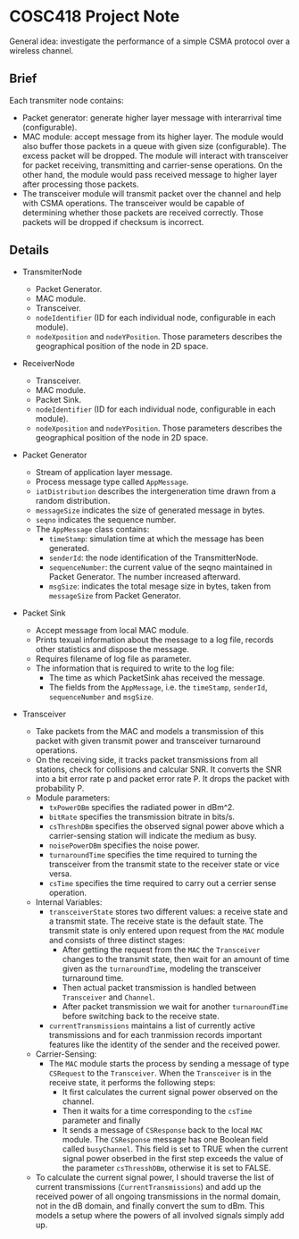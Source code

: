 COSC418 Project Note
====================
General idea: investigate the performance of a simple CSMA protocol over a wireless channel. 

Brief
-----
Each transmiter node contains:
- Packet generator: generate higher layer message with interarrival time (configurable).
- MAC module: accept message from its higher layer. The module would also buffer those packets in a queue with given size (configurable). The excess packet will be dropped. The module will interact with transceiver for packet receiving, transmitting and carrier-sense operations. On the other hand, the module would pass received message to higher layer after processing those packets.
- The transceiver module will transmit packet over the channel and help with CSMA operations. The transceiver would be capable of determining whether those packets are received correctly. Those packets will be dropped if checksum is incorrect.


Details
-------
- TransmiterNode
	- Packet Generator.
	- MAC module.
	- Transceiver.
	- ```nodeIdentifier``` (ID for each individual node, configurable in each module).
	- ```nodeXposition``` and ```nodeYPosition```. Those parameters describes the geographical position of the node in 2D space. 

- ReceiverNode
	- Transceiver.
	- MAC module.
	- Packet Sink.
	- ```nodeIdentifier``` (ID for each individual node, configurable in each module).
	- ```nodeXposition``` and ```nodeYPosition```. Those parameters describes the geographical position of the node in 2D space.

- Packet Generator
	- Stream of application layer message.
	- Process message type called ```AppMessage```.
	- ```iatDistribution``` describes the intergeneration time drawn from a random distribution.
	- ```messageSize``` indicates the size of generated message in bytes.
	- ```seqno``` indicates the sequence number.
	- The ```AppMessage``` class contains:
		- ```timeStamp```: simulation time at which the message has been generated.
		- ```senderId```: the node identification of the TransmitterNode.
		- ```sequenceNumber```: the current value of the seqno maintained in Packet Generator. The number increased afterward.
		- ```msgSize```: indicates the total mesage size in bytes, taken from ```messageSize``` from Packet Generator.

- Packet Sink
	- Accept message from local MAC module.
	- Prints texual information about the message to a log file, records other statistics and dispose the message.
	- Requires filename of log file as parameter.
	- The information that is required to write to the log file:
		- The time as which PacketSink ahas received the message.
		- The fields from the ```AppMessage```, i.e. the ```timeStamp```, ```senderId```, ```sequenceNumber``` and ```msgSize```.

- Transceiver
	- Take packets from the MAC and models a transmission of this packet with given transmit power and transceiver turnaround operations.
	- On the receiving side, it tracks packet transmissions from all stations, check for collisions and calcular SNR. It converts the SNR into a bit error rate p and packet error rate P. It drops the packet with probability P.
	- Module parameters:
		- ```txPowerDBm``` specifies the radiated power in dBm^2.
		- ```bitRate``` specifies the transmission bitrate in bits/s.
		- ```csThreshDBm``` specifies the observed signal power above which a carrier-sensing station will indicate the medium as busy.
		- ```noisePowerDBm``` specifies the noise power. 
		- ```turnaroundTime``` specifies the time required to turning the transceiver from the transmit state to the receiver state or vice versa. 
		- ```csTime``` specifies the time required to carry out a cerrier sense operation. 
	- Internal Variables:
		- ```transceiverState``` stores two different values: a receive state and a transmit state. The receive state is the default state. The transmit state is only entered upon request from the ```MAC``` module and consists of three distinct stages:
			- After getting the request from the ```MAC``` the ```Transceiver``` changes to the transmit state, then wait for an amount of time given as the ```turnaroundTime```, modeling the transceiver turnaround time. 
			- Then actual packet transmission is handled between ```Transceiver``` and ```Channel```.
			- After packet transmission we wait for another ```turnaroundTime``` before switching back to the receive state. 
		- ```currentTransmissions``` maintains a list of currently active transmissions and for each tranmission records important features like the identity of the sender and the received power.
	- Carrier-Sensing:
		- The ```MAC``` module starts the process by sending a message of type ```CSRequest``` to the ```Transceiver```. When the ```Transceiver``` is in the receive state, it performs the following steps:
			- It first calculates the current signal power observed on the channel.
			- Then it waits for a time corresponding to the ```csTime``` parameter and finally
			- It sends a message of ```CSResponse``` back to the local ```MAC``` module. The ```CSResponse``` message has one Boolean field called ```busyChannel```. This field is set to TRUE when the current signal power obserbed in the first step exceeds the value of the parameter ```csThresshDBm```, otherwise it is set to FALSE.
	- To calculate the current signal power, I should traverse the list of current transmissions (```CurrentTransmissions```) and add up the received power of all ongoing transmissions in the normal domain, not in the dB domain, and finally convert the sum to dBm. This models a setup where the powers of all involved signals simply add up.
	